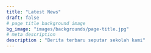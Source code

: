 ```yaml
---
title: "Latest News"
draft: false
# page title background image
bg_image: "images/backgrounds/page-title.jpg"
# meta description
description : "Berita terbaru seputar sekolah kami"
---
```

